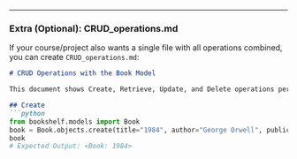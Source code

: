 
---

### **Extra (Optional): CRUD_operations.md**
If your course/project also wants a single file with all operations combined, you can create `CRUD_operations.md`:

```markdown
# CRUD Operations with the Book Model

This document shows Create, Retrieve, Update, and Delete operations performed in the Django shell.

## Create
```python
from bookshelf.models import Book
book = Book.objects.create(title="1984", author="George Orwell", publication_year=1949)
book
# Expected Output: <Book: 1984>
